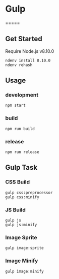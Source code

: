 # Gulp
=====

## Get Started

Require Node.js v8.10.0

```
ndenv install 8.10.0
ndenv rehash
```

## Usage
### development
```
npm start
```

### build
```
npm run build
```

### release
```
npm run release
```

## Gulp Task

### CSS Build
```
gulp css:preprocessor
gulp css:minify
```

### JS Build
```
gulp js
gulp js:minify
```

### Image Sprite
```
gulp image:sprite
```

### Image Minify
```
gulp image:minify
```

